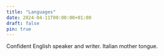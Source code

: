 ```yaml
---
title: "Languages"
date: 2024-04-11T00:00:00+01:00
draft: false
pin: true
---
```


Confident English speaker and writer.
Italian mother tongue.